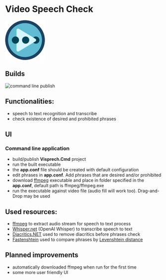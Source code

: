 # Video Speech Check

![Video Speech Check Logo](https://github.com/wit-eks/VideoSpeechCheck/blob/master/_assets/icons/icon-128.png)

## Builds

![command line publish](https://github.com/wit-eks/VideoSpeechCheck/actions/workflows/publish-cmd.yml/badge.svg)

## Functionalities:
* speech to text recognition and transcribe
* check existence of desired and prohibited phrases

## UI
### Command line application
* build/publish  **Visprech.Cmd** project
* run the built executable
* the **app.conf** file should be created with default configuration
* edit phrases in **app.conf**. Add phrases that are desired and/or prohibited
* download [ffmpeg](https://ffmpeg.org/) executable and place in folder specified in the **app.conf**, default path is ffmpeg/ffmpeg.exe
* run the executable against video file (audio fill will work too). Drag-and-Drop may be used

## Used resources:
* [ffmpeg](https://ffmpeg.org/) to extract audio stream for speech to text process
* [Whisper.net](https://github.com/sandrohanea/whisper.net) (OpenAI Whisper) to transcribe speech to text
* [Diacritics.NET](https://github.com/thomasgalliker/Diacritics.NET) used to remove diacritics before phrases check
* [Fastenshtein](https://github.com/DanHarltey/Fastenshtein) used to compare phrases by [Levenshtein distance](https://en.wikipedia.org/wiki/Levenshtein_distance) 

## Planned improvements
* automatically downloaded ffmpeg when run for the first time
* some more user friendly UI